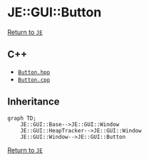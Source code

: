 # JE::GUI::Button

[Return to `JE`](/docs/je.md)

## C++

- [`Button.hpp`](/src/je/Button.hpp)
- [`Button.cpp`](/src/je/Button.cpp)

## Inheritance

```mermaid
graph TD;
    JE::GUI::Base-->JE::GUI::Window
    JE::GUI::HeapTracker-->JE::GUI::Window
    JE::GUI::Window-->JE::GUI::Button
```

[Return to `JE`](/docs/je.md)